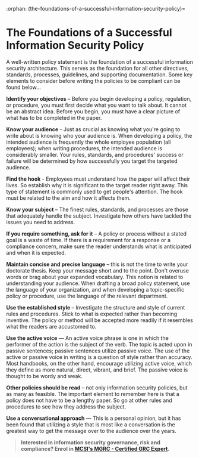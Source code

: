 :orphan:
(the-foundations-of-a-successful-information-security-policy)=
# The Foundations of a Successful Information Security Policy
 
A well-written policy statement is the foundation of a successful information security architecture. This serves as the foundation for all other directives, standards, processes, guidelines, and supporting documentation. Some key elements to consider before writing the policies to be compliant can be found below...

**Identify your objectives** – Before you begin developing a policy, regulation, or procedure, you must first decide what you want to talk about. It cannot be an abstract idea. Before you begin, you must have a clear picture of what has to be completed in the paper.

**Know your audience** - Just as crucial as knowing what you're going to write about is knowing who your audience is. When developing a policy, the intended audience is frequently the whole employee population (all employees); when writing procedures, the intended audience is considerably smaller. Your rules, standards, and procedures' success or failure will be determined by how successfully you target the targeted audience.

**Find the hook** - Employees must understand how the paper will affect their lives. So establish why it is significant to the target reader right away. This type of statement is commonly used to get people's attention. The hook must be related to the aim and how it affects them.

**Know your subject** – The finest rules, standards, and processes are those that adequately handle the subject. Investigate how others have tackled the issues you need to address.

**If you require something, ask for it** – A policy or process without a stated goal is a waste of time. If there is a requirement for a response or a compliance concern, make sure the reader understands what is anticipated and when it is expected.

**Maintain concise and precise language** – this is not the time to write your doctorate thesis. Keep your message short and to the point. Don't overuse words or brag about your expanded vocabulary. This notion is related to understanding your audience. When drafting a broad policy statement, use the language of your organization, and when developing a topic-specific policy or procedure, use the language of the relevant department.

**Use the established style** – Investigate the structure and style of current rules and procedures. Stick to what is expected rather than becoming inventive. The policy or method will be accepted more readily if it resembles what the readers are accustomed to.

**Use the active voice** — An active voice phrase is one in which the performer of the action is the subject of the verb. The topic is acted upon in passive sentences; passive sentences utilize passive voice. The use of the active or passive voice in writing is a question of style rather than accuracy. Most handbooks, on the other hand, encourage utilizing active voice, which they define as more natural, direct, vibrant, and brief. The passive voice is thought to be wordy and weak.

**Other policies should be read** – not only information security policies, but as many as feasible. The important element to remember here is that a policy does not have to be a lengthy paper. So go at other rules and procedures to see how they address the subject.

**Use a conversational approach** — This is a personal opinion, but it has been found that utilizing a style that is most like a conversation is the greatest way to get the message over to the audience over the years.

> **Interested in information security governance, risk and compliance? Enrol in [MCSI's MGRC - Certified GRC Expert](https://www.mosse-institute.com/certifications/mgrc-certified-grc-practitioner.html).**